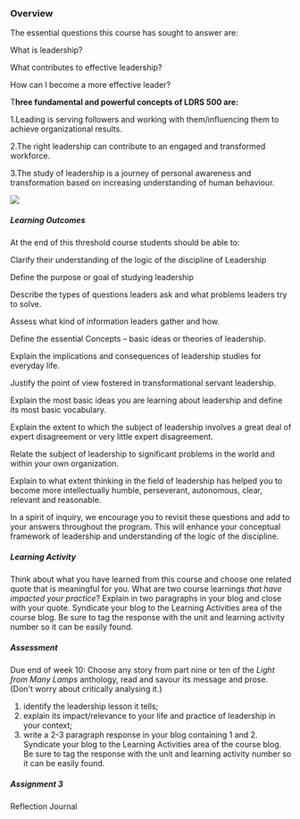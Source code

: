 ### Overview

The essential questions this course has sought to answer are:

What is leadership?

What contributes to effective leadership?

How can I become a more effective leader?

T**hree fundamental and powerful concepts of LDRS 500 are:**

1.Leading is serving followers and working with them/influencing them to achieve organizational results.

2.The right leadership can contribute to an engaged and transformed workforce.

3.The study of leadership is a journey of personal awareness and transformation based on increasing understanding of human behaviour.

![](/assets/import.png)

##### Learning Outcomes

At the end of this threshold course students should be able to:

Clarify their understanding of the logic of the discipline of Leadership

Define the purpose or goal of studying leadership

Describe the types of questions leaders ask and what problems leaders try to solve.

Assess what kind of information leaders gather and how.

Define the essential Concepts – basic ideas or theories of leadership.

Explain the implications and consequences of leadership studies for everyday life.

Justify the point of view fostered in transformational servant leadership.

Explain the most basic ideas you are learning about leadership and define its most basic vocabulary.

Explain the extent to which the subject of leadership involves a great deal of expert disagreement or very little expert disagreement.

Relate the subject of leadership to significant problems in the world and within your own organization.

Explain to what extent thinking in the field of leadership has helped you to become more intellectually humble, perseverant, autonomous, clear, relevant and reasonable.

In a spirit of inquiry, we encourage you to revisit these questions and add to your answers throughout the program.  This will enhance your conceptual framework of leadership and understanding of the logic of the discipline.

##### Learning Activity

Think about what you have learned from this course and choose one related quote that is meaningful for you.  What are two course learnings _that have impacted your practice_?  Explain in two paragraphs in your blog and close with your quote. Syndicate your blog to the Learning Activities area of the course blog. Be sure to tag the response with the unit and learning activity number so it can be easily found.

##### Assessment

Due end of week 10: Choose any story from part nine or ten of the _Light from Many Lamps_ anthology, read and savour its message and prose. \(Don't worry about critically analysing it.\)

1. identify the leadership lesson it tells;
2. explain its impact/relevance to your life and practice of leadership in your context;
3. write a 2-3 paragraph response in your blog containing 1 and 2. Syndicate your blog to the Learning Activities area of the course blog. Be sure to tag the response with the unit and learning activity number so it can be easily found.

##### Assignment 3

Reflection Journal

